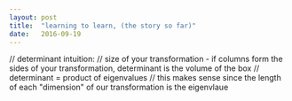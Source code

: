 ```yaml
---
layout: post
title:  "learning to learn, (the story so far)"
date:   2016-09-19
---
```


// determinant intuition:
// size of your transformation - if columns form the sides of your transformation, determinant is the volume of the box
// determinant = product of eigenvalues
// this makes sense since the length of each "dimension" of our transformation is the eigenvlaue 
